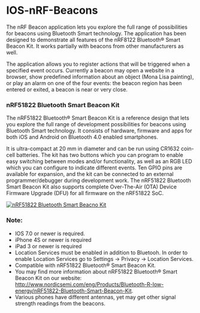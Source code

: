# IOS-nRF-Beacons

The nRF Beacon application lets you explore the full range of possibilities for beacons using Bluetooth Smart technology. The application has been designed to demonstrate all features of the nRF8122 Bluetooth® Smart Beacon Kit. It works partially with beacons from other manufacturers as well.

The application allows you to register actions that will be triggered when a specified event occurs. Currently a beacon may open a website in a browser, show predefined information about an object (Mona Lisa painting), or play an alarm on one of the four events: the beacon region has been entered or exited, a beacon is near or very close.

### nRF51822 Bluetooth Smart Beacon Kit

The nRF51822 Bluetooth® Smart Beacon Kit is a reference design that lets you explore the full range of development possibilities for beacons using Bluetooth Smart technology. It consists of hardware, firmware and apps for both iOS and Android on Bluetooth 4.0 enabled smartphones.

It is ultra-compact at 20 mm in diameter and can be run using CR1632 coin-cell batteries. The kit has two buttons which you can program to enable easy switching between modes and/or functionality, as well as an RGB LED which you can configure to indicate different events. Ten GPIO pins are available for expansion, and the kit can be connected to an external programmer/debugger during development work. The nRF51822 Bluetooth Smart Beacon Kit also supports complete Over-The-Air (OTA) Device Firmware Upgrade (DFU) for all firmware on the nRF51822 SoC.

[![nRF51822 Bluetooth Smart Beacno Kit](http://img.youtube.com/vi/Q5SpUnJTuk8/0.jpg)](http://youtu.be/Q5SpUnJTuk8)

### Note:

- IOS 7.0 or newer is required.
- iPhone 4S or newer is required
- iPad 3 or newer is required
- Location Services must be enabled in addition to Bluetooh. In order to enable Location Services go to Settings -> Privacy -> Location Services.
- Compatible with nRF51822 Bluetooth® Smart Beacon Kit.
- You may find more information about nRF51822 Bluetooth® Smart Beacon Kit on our website: http://www.nordicsemi.com/eng/Products/Bluetooth-R-low-energy/nRF51822-Bluetooth-Smart-Beacon-Kit.
- Various phones have different antennas, yet may get other signal strength readings from the beacons.
